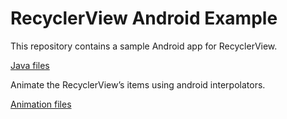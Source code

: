 # RecyclerView Android Example 

 This repository contains a sample Android app for RecyclerView. 

[Java files](https://github.com/valdio/Recycler-View-Example/tree/master/RecyclerView/app/src/main/java/com/valdio/valdioveliu/recyclerview)

Animate the RecyclerView’s items using android interpolators.

[Animation files](https://github.com/valdio/Recycler-View-Example/tree/master/RecyclerView/app/src/main/res/anim)
